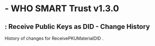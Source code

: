 #  - WHO SMART Trust v1.3.0

## : Receive Public Keys as DID - Change History

History of changes for ReceivePKUMaterialDID .

